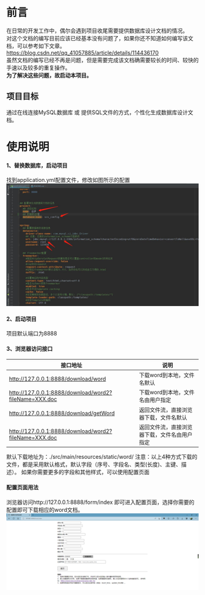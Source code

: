 # 前言
在日常的开发工作中，偶尔会遇到项目收尾需要提供数据库设计文档的情况。  
对这个文档的编写目前应该已经基本没有问题了，如果你还不知道如何编写该文档，可以参考如下文章。  
https://blog.csdn.net/qq_41057885/article/details/114436170  
虽然文档的编写已经不再是问题，但是需要完成该文档确需要较长的时间、较快的手速以及较多的重复操作。  
**为了解决这些问题，故启动本项目。**

## 项目目标
通过在线连接MySQL数据库 或 提供SQL文件的方式，个性化生成数据库设计文档。

# 使用说明
#### 1、替换数据库，启动项目
找到application.yml配置文件，修改如图所示的配置
![1](src/main/resources/static/images/1.jpg)

#### 2、启动项目
项目默认端口为8888

#### 3、浏览器访问接口

|                       接口地址                             |                   说明                    |
|-----------------------------------------------------------|-----------------------------------------|
|  http://127.0.0.1:8888/download/word                      |         下载word到本地，文件名默认           |
|  http://127.0.0.1:8888/download/word2?fileName=XXX.doc    |      下载word到本地，文件名由用户指定         |
|  http://127.0.0.1:8888/download/getWord                   |     返回文件流，直接浏览器下载，文件名默认      |
|  http://127.0.0.1:8888/download/word2?fileName=XXX.doc    |    返回文件流，直接浏览器下载，文件名由用户指定  |

默认下载地址为：./src/main/resources/static/word/
注意：以上4种方式下载的文件，都是采用默认格式，默认字段（序号、字段名、类型(长度)、主键、描述）。
如果你需要更多的字段和其他样式，可以使用配置页面

#### 配置页面用法
浏览器访问http://127.0.0.1:8888/form/index 即可进入配置页面，选择你需要的配置即可下载相应的word文档。
![2](src/main/resources/static/images/2.png)

